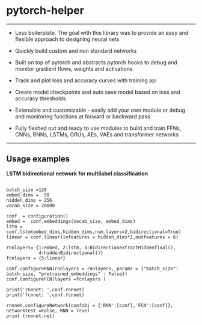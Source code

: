 # pytorch-helper

---

- Less boilerplate. The goal with this library was to provide an easy and flexible approach to designing neural nets

- Quickly build custom and non standard networks 

- Built on top of pytorch and abstracts pytorch hooks to debug and monitor gradient flows, weights and activations

- Track and plot loss and accuracy curves with training api 

- Create model checkpoints and auto save model based on loss and accuracy thresholds

- Extensible and customizable - easily add your own module or debug and monitoring functions at forward or backward pass

- Fully fleshed out and ready to use modules to build and train FFNs, CNNs, RNNs, LSTMs, GRUs, AEs, VAEs and transformer networks

---

## Usage examples

**LSTM bidirectional network for multilabel classification**

```

batch_size =128
embed_dims =  50
hidden_dims = 256
vocab_size = 20000

conf  = configuration()
embed =  conf.embeddings(vocab_size, embed_dims)
lstm = conf.lstm(embed_dims,hidden_dims,num_layers=2,bidirectional=True)
linear = conf.linear(infeatures = hidden_dims*2,outfeatures = 6)

rnnlayers= {1:embed, 2:lstm, 3:BidirectionextractHiddenfinal(),
            4:hiddenBidirectional()}
fcnlayers = {5:linear}

conf.configureRNN(rnnlayers = rnnlayers, params = {"batch_size": batch_size, "pretrained_embeddings" : False})
conf.configureFCN(layers =fcnlayers )

print('rnnnet: ',conf.rnnnet)
print('fcnnet: ',conf.fcnnet)

rnnnet.configureNetwork(confobj = {'RNN':[conf],'FCN':[conf]}, networktest =False, RNN = True)
print (rnnnet.net)

```
